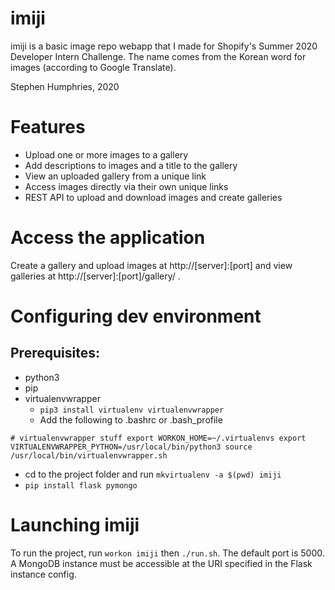 # imiji
imiji is a basic image repo webapp that I made for Shopify's Summer 2020 Developer Intern Challenge. The name comes from the Korean word for images (according to Google Translate).

Stephen Humphries, 2020

# Features
- Upload one or more images to a gallery
- Add descriptions to images and a title to the gallery
- View an uploaded gallery from a unique link
- Access images directly via their own unique links
- REST API to upload and download images and create galleries

# Access the application
Create a gallery and upload images at http://[server]:[port] and view galleries at http://[server]:[port]/gallery/<id> .

# Configuring dev environment
## Prerequisites:

- python3
- pip
- virtualenvwrapper
    - `pip3 install virtualenv virtualenvwrapper`
    - Add the following to .bashrc or .bash_profile

`# virtualenvwrapper stuff
export WORKON_HOME=~/.virtualenvs
export VIRTUALENVWRAPPER_PYTHON=/usr/local/bin/python3
source /usr/local/bin/virtualenvwrapper.sh`

- cd to the project folder and run `mkvirtualenv -a $(pwd) imiji`
- `pip install flask pymongo`

# Launching imiji
To run the project, run `workon imiji` then `./run.sh`. The default port is 5000. A MongoDB instance must be accessible at the URI specified in the Flask instance config.
